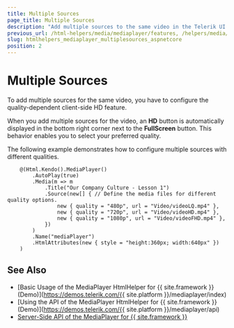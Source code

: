```yaml
---
title: Multiple Sources
page_title: Multiple Sources
description: "Add multiple sources to the same video in the Telerik UI MediaPlayer for {{ site.framework }}."
previous_url: /html-helpers/media/mediaplayer/features, /helpers/media/mediaplayer/multiple-sources
slug: htmlhelpers_mediaplayer_multiplesources_aspnetcore
position: 2
---
```


# Multiple Sources

To add multiple sources for the same video, you have to configure the quality-dependent client-side HD feature.

When you add multiple sources for the video, an **HD** button is automatically displayed in the bottom right corner next to the **FullScreen** button. This behavior enables you to select your preferred quality.

The following example demonstrates how to configure multiple sources with different qualities.
```HtmlHelper
	@(Html.Kendo().MediaPlayer()
		.AutoPlay(true)
		.Media(m => m
			.Title("Our Company Culture - Lesson 1")
			.Source(new[] { // Define the media files for different quality options.
				new { quality = "480p", url = "Video/videoLQ.mp4" },
				new { quality = "720p", url = "Video/videoHD.mp4" },
				new { quality = "1080p", url = "Video/videoFHD.mp4" },
			})
		)
		.Name("mediaPlayer")
		.HtmlAttributes(new { style = "height:360px; width:640px" })
	)
```
## See Also

* [Basic Usage of the MediaPlayer HtmlHelper for {{ site.framework }} (Demo)](https://demos.telerik.com/{{ site.platform }}/mediaplayer/index)
* [Using the API of the MediaPlayer HtmlHelper for {{ site.framework }} (Demo)](https://demos.telerik.com/{{ site.platform }}/mediaplayer/api)
* [Server-Side API of the MediaPlayer for {{ site.framework }}](/api/mediaplayer)
